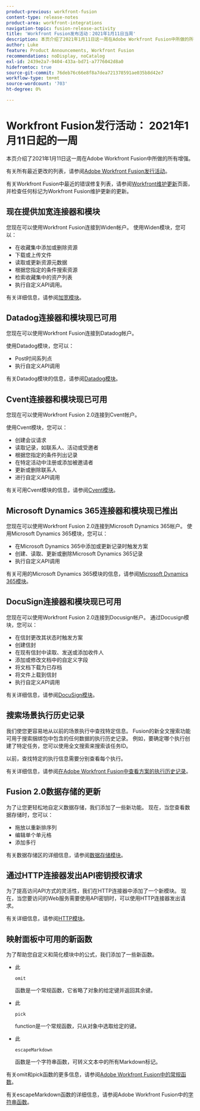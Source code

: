 ```yaml
---
product-previous: workfront-fusion
content-type: release-notes
product-area: workfront-integrations
navigation-topic: fusion-release-activity
title: 'Workfront Fusion发布活动：2021年1月11日当周'
description: 本页介绍了2021年1月11日这一周在Adobe Workfront Fusion中所做的所有增强。
author: Luke
feature: Product Announcements, Workfront Fusion
recommendations: noDisplay, noCatalog
exl-id: 2439e2a7-9404-433a-bd71-a7776042d8a0
hidefromtoc: true
source-git-commit: 76deb76c66e8f8a7dea721378591ae035b8d42e7
workflow-type: tm+mt
source-wordcount: '703'
ht-degree: 0%

---
```


# Workfront Fusion发行活动： 2021年1月11日起的一周

本页介绍了2021年1月11日这一周在Adobe Workfront Fusion中所做的所有增强。

有关所有最近更改的列表，请参阅[Adobe Workfront Fusion发行活动](../../../product-announcements/product-releases/fusion-release-activity/fusion-release-activity.md)。

有关Workfront Fusion中最近的错误修复列表，请参阅[Workfront维护更新](https://experienceleague.adobe.com/docs/workfront-known-issues/releases/current-updates.html)页面，并检查任何标记为Workfront Fusion维护更新的更新。

## 现在提供加宽连接器和模块

您现在可以使用Workfront Fusion连接到Widen帐户。 使用Widen模块，您可以：

* 在收藏集中添加或删除资源
* 下载或上传文件
* 读取或更新资源元数据
* 根据您指定的条件搜索资源
* 检索收藏集中的资产列表
* 执行自定义API调用。

有关详细信息，请参阅[加宽模块](../../../workfront-fusion/apps-and-their-modules/widen-modules.md)。

## Datadog连接器和模块现已可用

您现在可以使用Workfront Fusion连接到Datadog帐户。

使用Datadog模块，您可以：

* Post时间系列点
* 执行自定义API调用

有关Datadog模块的信息，请参阅[Datadog模块](../../../workfront-fusion/apps-and-their-modules/datadog-modules.md)。

## Cvent连接器和模块现已可用

您现在可以使用Workfront Fusion 2.0连接到Cvent帐户。

使用Cvent模块，您可以：

* 创建会议请求
* 读取记录，如联系人、活动或受邀者
* 根据您指定的条件列出记录
* 在特定活动中注册或添加被邀请者
* 更新或删除联系人
* 进行自定义API调用

有关可用Cvent模块的信息，请参阅[Cvent模块](../../../workfront-fusion/apps-and-their-modules/cvent-modules.md)。

## Microsoft Dynamics 365连接器和模块现已推出

您现在可以使用Workfront Fusion 2.0连接到Microsoft Dynamics 365帐户。 使用Microsoft Dynamics 365模块，您可以：

* 在Microsoft Dynamics 365中添加或更新记录时触发方案
* 创建、读取、更新或删除Microsoft Dynamics 365记录
* 执行自定义API调用

有关可用的Microsoft Dynamics 365模块的信息，请参阅[Microsoft Dynamics 365模块](../../../workfront-fusion/apps-and-their-modules/microsoft-dynamics-365-modules.md)。

## DocuSign连接器和模块现已可用

您现在可以使用Workfront Fusion 2.0连接到Docusign帐户。 通过Docusign模块，您可以：

* 在信封更改其状态时触发方案
* 创建信封
* 在现有信封中读取、发送或添加收件人
* 添加或修改文档中的自定义字段
* 将文档下载为已存档
* 将文件上载到信封
* 执行自定义API调用

有关详细信息，请参阅[DocuSign模块](../../../workfront-fusion/apps-and-their-modules/docusign-modules.md)。

## 搜索场景执行历史记录

我们使您更容易地从以前的场景执行中查找特定信息。 Fusion的新全文搜索功能可用于搜索捆绑包中包含的任何数据的执行历史记录。 例如，要确定哪个执行创建了特定任务，您可以使用全文搜索来搜索该任务ID。

以前，查找特定的执行信息需要分别查看每个执行。

有关详细信息，请参阅[在Adobe Workfront Fusion中查看方案的执行历史记录](../../../workfront-fusion/scenarios/view-scenario-execution-history.md)。

## Fusion 2.0数据存储的更新

为了让您更轻松地自定义数据存储，我们添加了一些新功能。 现在，当您查看数据存储时，您可以：

* 拖放以重新排序列
* 编辑单个单元格
* 添加多行

有关数据存储区的详细信息，请参阅[数据存储模块](../../../workfront-fusion/apps-and-their-modules/data-store-modules.md)。

## 通过HTTP连接器发出API密钥授权请求

为了提高访问API方式的灵活性，我们在HTTP连接器中添加了一个新模块。 现在，当您要访问的Web服务需要使用API密钥时，可以使用HTTP连接器发出请求。

有关详细信息，请参阅[HTTP模块](../../../workfront-fusion/apps-and-their-modules/http-modules/http-modules-1.md)。

## 映射面板中可用的新函数

为了帮助您自定义和简化模块中的公式，我们添加了一些新函数。

* 此

  ```
  omit
  ```

  函数是一个常规函数，它省略了对象的给定键并返回其余键。
* 此

  ```
  pick
  ```

  function是一个常规函数，只从对象中选取给定的键。
* 此

  ```
  escapeMarkdown
  ```

  函数是一个字符串函数，可转义文本中的所有Markdown标记。

有关omit和pick函数的更多信息，请参阅[Adobe Workfront Fusion中的常规函数](../../../workfront-fusion/functions/general-functions.md)。

有关escapeMarkdown函数的详细信息，请参阅Adobe Workfront Fusion中的[字符串函数](../../../workfront-fusion/functions/string-functions.md)。

